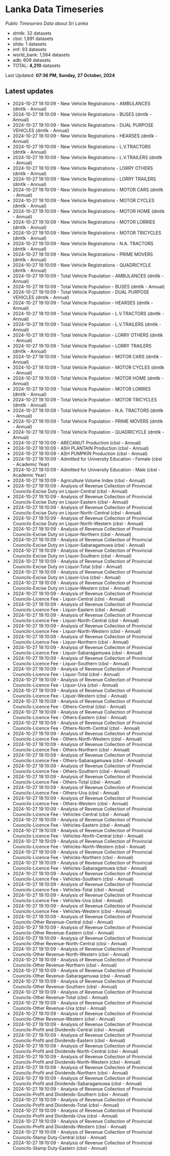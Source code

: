 # Lanka Data Timeseries
*Public Timeseries Data about Sri Lanka*

* dmtlk: 32 datasets
* cbsl: 1,891 datasets
* sltda: 1 datasets
* imf: 93 datasets
* world_bank: 1,584 datasets
* adb: 609 datasets
* TOTAL: **4,210** datasets

Last Updated: **07:36 PM, Sunday, 27 October, 2024**

## Latest updates

* 2024-10-27 19:10:09 - New Vehicle Registrations - AMBULANCES (dmtlk - Annual)
* 2024-10-27 19:10:09 - New Vehicle Registrations - BUSES (dmtlk - Annual)
* 2024-10-27 19:10:09 - New Vehicle Registrations - DUAL PURPOSE VEHICLES (dmtlk - Annual)
* 2024-10-27 19:10:09 - New Vehicle Registrations - HEARSES (dmtlk - Annual)
* 2024-10-27 19:10:09 - New Vehicle Registrations - L.V.TRACTORS (dmtlk - Annual)
* 2024-10-27 19:10:09 - New Vehicle Registrations - L.V.TRAILERS (dmtlk - Annual)
* 2024-10-27 19:10:09 - New Vehicle Registrations - LORRY OTHERS (dmtlk - Annual)
* 2024-10-27 19:10:09 - New Vehicle Registrations - LORRY TRAILERS (dmtlk - Annual)
* 2024-10-27 19:10:09 - New Vehicle Registrations - MOTOR CARS (dmtlk - Annual)
* 2024-10-27 19:10:09 - New Vehicle Registrations - MOTOR CYCLES (dmtlk - Annual)
* 2024-10-27 19:10:09 - New Vehicle Registrations - MOTOR HOME (dmtlk - Annual)
* 2024-10-27 19:10:09 - New Vehicle Registrations - MOTOR LORRIES (dmtlk - Annual)
* 2024-10-27 19:10:09 - New Vehicle Registrations - MOTOR TRICYCLES (dmtlk - Annual)
* 2024-10-27 19:10:09 - New Vehicle Registrations - N.A. TRACTORS (dmtlk - Annual)
* 2024-10-27 19:10:09 - New Vehicle Registrations - PRIME MOVERS (dmtlk - Annual)
* 2024-10-27 19:10:09 - New Vehicle Registrations - QUADRICYCLE (dmtlk - Annual)
* 2024-10-27 19:10:09 - Total Vehicle Population - AMBULANCES (dmtlk - Annual)
* 2024-10-27 19:10:09 - Total Vehicle Population - BUSES (dmtlk - Annual)
* 2024-10-27 19:10:09 - Total Vehicle Population - DUAL PURPOSE VEHICLES (dmtlk - Annual)
* 2024-10-27 19:10:09 - Total Vehicle Population - HEARSES (dmtlk - Annual)
* 2024-10-27 19:10:09 - Total Vehicle Population - L.V.TRACTORS (dmtlk - Annual)
* 2024-10-27 19:10:09 - Total Vehicle Population - L.V.TRAILERS (dmtlk - Annual)
* 2024-10-27 19:10:09 - Total Vehicle Population - LORRY OTHERS (dmtlk - Annual)
* 2024-10-27 19:10:09 - Total Vehicle Population - LORRY TRAILERS (dmtlk - Annual)
* 2024-10-27 19:10:09 - Total Vehicle Population - MOTOR CARS (dmtlk - Annual)
* 2024-10-27 19:10:09 - Total Vehicle Population - MOTOR CYCLES (dmtlk - Annual)
* 2024-10-27 19:10:09 - Total Vehicle Population - MOTOR HOME (dmtlk - Annual)
* 2024-10-27 19:10:09 - Total Vehicle Population - MOTOR LORRIES (dmtlk - Annual)
* 2024-10-27 19:10:09 - Total Vehicle Population - MOTOR TRICYCLES (dmtlk - Annual)
* 2024-10-27 19:10:09 - Total Vehicle Population - N.A. TRACTORS (dmtlk - Annual)
* 2024-10-27 19:10:09 - Total Vehicle Population - PRIME MOVERS (dmtlk - Annual)
* 2024-10-27 19:10:09 - Total Vehicle Population - QUADRICYCLE (dmtlk - Annual)
* 2024-10-27 19:10:09 - ARECANUT Production (cbsl - Annual)
* 2024-10-27 19:10:09 - ASH PLANTAIN Production (cbsl - Annual)
* 2024-10-27 19:10:09 - ASH PUMPKIN Production (cbsl - Annual)
* 2024-10-27 19:10:09 - Admitted for University Education - Female (cbsl - Academic Year)
* 2024-10-27 19:10:09 - Admitted for University Education - Male (cbsl - Academic Year)
* 2024-10-27 19:10:09 - Agriculture Volume Index (cbsl - Annual)
* 2024-10-27 19:10:09 - Analysis of Revenue Collection of Provincial Councils-Excise Duty on Liquor-Central (cbsl - Annual)
* 2024-10-27 19:10:09 - Analysis of Revenue Collection of Provincial Councils-Excise Duty on Liquor-Eastern (cbsl - Annual)
* 2024-10-27 19:10:09 - Analysis of Revenue Collection of Provincial Councils-Excise Duty on Liquor-North-Central (cbsl - Annual)
* 2024-10-27 19:10:09 - Analysis of Revenue Collection of Provincial Councils-Excise Duty on Liquor-North-Western (cbsl - Annual)
* 2024-10-27 19:10:09 - Analysis of Revenue Collection of Provincial Councils-Excise Duty on Liquor-Northern (cbsl - Annual)
* 2024-10-27 19:10:09 - Analysis of Revenue Collection of Provincial Councils-Excise Duty on Liquor-Sabaragamuwa (cbsl - Annual)
* 2024-10-27 19:10:09 - Analysis of Revenue Collection of Provincial Councils-Excise Duty on Liquor-Southern (cbsl - Annual)
* 2024-10-27 19:10:09 - Analysis of Revenue Collection of Provincial Councils-Excise Duty on Liquor-Total (cbsl - Annual)
* 2024-10-27 19:10:09 - Analysis of Revenue Collection of Provincial Councils-Excise Duty on Liquor-Uva (cbsl - Annual)
* 2024-10-27 19:10:09 - Analysis of Revenue Collection of Provincial Councils-Excise Duty on Liquor-Western (cbsl - Annual)
* 2024-10-27 19:10:09 - Analysis of Revenue Collection of Provincial Councils-Licence Fee - Liquor-Central (cbsl - Annual)
* 2024-10-27 19:10:09 - Analysis of Revenue Collection of Provincial Councils-Licence Fee - Liquor-Eastern (cbsl - Annual)
* 2024-10-27 19:10:09 - Analysis of Revenue Collection of Provincial Councils-Licence Fee - Liquor-North-Central (cbsl - Annual)
* 2024-10-27 19:10:09 - Analysis of Revenue Collection of Provincial Councils-Licence Fee - Liquor-North-Western (cbsl - Annual)
* 2024-10-27 19:10:09 - Analysis of Revenue Collection of Provincial Councils-Licence Fee - Liquor-Northern (cbsl - Annual)
* 2024-10-27 19:10:09 - Analysis of Revenue Collection of Provincial Councils-Licence Fee - Liquor-Sabaragamuwa (cbsl - Annual)
* 2024-10-27 19:10:09 - Analysis of Revenue Collection of Provincial Councils-Licence Fee - Liquor-Southern (cbsl - Annual)
* 2024-10-27 19:10:09 - Analysis of Revenue Collection of Provincial Councils-Licence Fee - Liquor-Total (cbsl - Annual)
* 2024-10-27 19:10:09 - Analysis of Revenue Collection of Provincial Councils-Licence Fee - Liquor-Uva (cbsl - Annual)
* 2024-10-27 19:10:09 - Analysis of Revenue Collection of Provincial Councils-Licence Fee - Liquor-Western (cbsl - Annual)
* 2024-10-27 19:10:09 - Analysis of Revenue Collection of Provincial Councils-Licence Fee - Others-Central (cbsl - Annual)
* 2024-10-27 19:10:09 - Analysis of Revenue Collection of Provincial Councils-Licence Fee - Others-Eastern (cbsl - Annual)
* 2024-10-27 19:10:09 - Analysis of Revenue Collection of Provincial Councils-Licence Fee - Others-North-Central (cbsl - Annual)
* 2024-10-27 19:10:09 - Analysis of Revenue Collection of Provincial Councils-Licence Fee - Others-North-Western (cbsl - Annual)
* 2024-10-27 19:10:09 - Analysis of Revenue Collection of Provincial Councils-Licence Fee - Others-Northern (cbsl - Annual)
* 2024-10-27 19:10:09 - Analysis of Revenue Collection of Provincial Councils-Licence Fee - Others-Sabaragamuwa (cbsl - Annual)
* 2024-10-27 19:10:09 - Analysis of Revenue Collection of Provincial Councils-Licence Fee - Others-Southern (cbsl - Annual)
* 2024-10-27 19:10:09 - Analysis of Revenue Collection of Provincial Councils-Licence Fee - Others-Total (cbsl - Annual)
* 2024-10-27 19:10:09 - Analysis of Revenue Collection of Provincial Councils-Licence Fee - Others-Uva (cbsl - Annual)
* 2024-10-27 19:10:09 - Analysis of Revenue Collection of Provincial Councils-Licence Fee - Others-Western (cbsl - Annual)
* 2024-10-27 19:10:09 - Analysis of Revenue Collection of Provincial Councils-Licence Fee - Vehicles-Central (cbsl - Annual)
* 2024-10-27 19:10:09 - Analysis of Revenue Collection of Provincial Councils-Licence Fee - Vehicles-Eastern (cbsl - Annual)
* 2024-10-27 19:10:09 - Analysis of Revenue Collection of Provincial Councils-Licence Fee - Vehicles-North-Central (cbsl - Annual)
* 2024-10-27 19:10:09 - Analysis of Revenue Collection of Provincial Councils-Licence Fee - Vehicles-North-Western (cbsl - Annual)
* 2024-10-27 19:10:09 - Analysis of Revenue Collection of Provincial Councils-Licence Fee - Vehicles-Northern (cbsl - Annual)
* 2024-10-27 19:10:09 - Analysis of Revenue Collection of Provincial Councils-Licence Fee - Vehicles-Sabaragamuwa (cbsl - Annual)
* 2024-10-27 19:10:09 - Analysis of Revenue Collection of Provincial Councils-Licence Fee - Vehicles-Southern (cbsl - Annual)
* 2024-10-27 19:10:09 - Analysis of Revenue Collection of Provincial Councils-Licence Fee - Vehicles-Total (cbsl - Annual)
* 2024-10-27 19:10:09 - Analysis of Revenue Collection of Provincial Councils-Licence Fee - Vehicles-Uva (cbsl - Annual)
* 2024-10-27 19:10:09 - Analysis of Revenue Collection of Provincial Councils-Licence Fee - Vehicles-Western (cbsl - Annual)
* 2024-10-27 19:10:09 - Analysis of Revenue Collection of Provincial Councils-Other Revenue-Central (cbsl - Annual)
* 2024-10-27 19:10:09 - Analysis of Revenue Collection of Provincial Councils-Other Revenue-Eastern (cbsl - Annual)
* 2024-10-27 19:10:09 - Analysis of Revenue Collection of Provincial Councils-Other Revenue-North-Central (cbsl - Annual)
* 2024-10-27 19:10:09 - Analysis of Revenue Collection of Provincial Councils-Other Revenue-North-Western (cbsl - Annual)
* 2024-10-27 19:10:09 - Analysis of Revenue Collection of Provincial Councils-Other Revenue-Northern (cbsl - Annual)
* 2024-10-27 19:10:09 - Analysis of Revenue Collection of Provincial Councils-Other Revenue-Sabaragamuwa (cbsl - Annual)
* 2024-10-27 19:10:09 - Analysis of Revenue Collection of Provincial Councils-Other Revenue-Southern (cbsl - Annual)
* 2024-10-27 19:10:09 - Analysis of Revenue Collection of Provincial Councils-Other Revenue-Total (cbsl - Annual)
* 2024-10-27 19:10:09 - Analysis of Revenue Collection of Provincial Councils-Other Revenue-Uva (cbsl - Annual)
* 2024-10-27 19:10:09 - Analysis of Revenue Collection of Provincial Councils-Other Revenue-Western (cbsl - Annual)
* 2024-10-27 19:10:09 - Analysis of Revenue Collection of Provincial Councils-Profit and Dividends-Central (cbsl - Annual)
* 2024-10-27 19:10:09 - Analysis of Revenue Collection of Provincial Councils-Profit and Dividends-Eastern (cbsl - Annual)
* 2024-10-27 19:10:09 - Analysis of Revenue Collection of Provincial Councils-Profit and Dividends-North-Central (cbsl - Annual)
* 2024-10-27 19:10:09 - Analysis of Revenue Collection of Provincial Councils-Profit and Dividends-North-Western (cbsl - Annual)
* 2024-10-27 19:10:09 - Analysis of Revenue Collection of Provincial Councils-Profit and Dividends-Northern (cbsl - Annual)
* 2024-10-27 19:10:09 - Analysis of Revenue Collection of Provincial Councils-Profit and Dividends-Sabaragamuwa (cbsl - Annual)
* 2024-10-27 19:10:09 - Analysis of Revenue Collection of Provincial Councils-Profit and Dividends-Southern (cbsl - Annual)
* 2024-10-27 19:10:09 - Analysis of Revenue Collection of Provincial Councils-Profit and Dividends-Total (cbsl - Annual)
* 2024-10-27 19:10:09 - Analysis of Revenue Collection of Provincial Councils-Profit and Dividends-Uva (cbsl - Annual)
* 2024-10-27 19:10:09 - Analysis of Revenue Collection of Provincial Councils-Profit and Dividends-Western (cbsl - Annual)
* 2024-10-27 19:10:09 - Analysis of Revenue Collection of Provincial Councils-Stamp Duty-Central (cbsl - Annual)
* 2024-10-27 19:10:09 - Analysis of Revenue Collection of Provincial Councils-Stamp Duty-Eastern (cbsl - Annual)